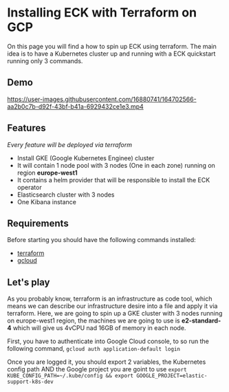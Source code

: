 # Installing ECK with Terraform on GCP

On this page you will find a how to spin up ECK using terraform. The main idea is to have a Kubernetes cluster up and running with a ECK quickstart running only 3 commands.

## Demo
https://user-images.githubusercontent.com/16880741/164702566-aa2b0c7b-d92f-43bf-b41a-6929432ce1e3.mp4

## Features
_Every feature will be deployed via terraform_

- Install GKE (Google Kubernetes Enginee) cluster 
- It will contain 1 node pool with 3 nodes (One in each zone) running on region **europe-west1**
- It contains a helm provider that will be responsible to install the ECK operator
- Elasticsearch cluster with 3 nodes
- One Kibana instance

## Requirements
Before starting you should have the following commands installed:

- [terraform](https://www.terraform.io/downloads)
- [gcloud](https://cloud.google.com/sdk/docs/install)

## Let's play
As you probably know, terraform is an infrastructure as code tool, which means we can describe our infrastructure desire into a file and apply it via terraform.
Here, we are going to spin up a GKE cluster with 3 nodes running on europe-west1 region, the machines we are going to use is **e2-standard-4** which will give us 4vCPU nad 16GB of memory in each node.

First, you have to authenticate into Google Cloud console, to so run the following command,
`gcloud auth application-default login`

Once you are logged it, you should export 2 variables, the Kubernetes config path AND the Google project you are goint to use
`export KUBE_CONFIG_PATH=~/.kube/config && export GOOGLE_PROJECT=elastic-support-k8s-dev`



